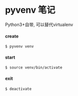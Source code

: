 pyvenv 笔记
==========

Python3+自带, 可以替代virtualenv

#### create

    $ pyvenv venv

#### start

    $ source venv/bin/activate

#### exit

    $ deactivate
